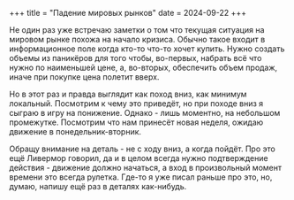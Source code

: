 +++
title = "Падение мировых рынков"
date = 2024-09-22
+++

Не один раз уже встречаю заметки о том что текущая ситуация на мировом рынке похожа на начало кризиса. Обычно такое входит в информационное поле когда кто-то что-то хочет купить. Нужно создать объемы из паникёров для того чтобы, во-первых, набрать всё что нужно по наименьшей цене, а, во-вторых, обеспечить объем продаж, иначе при покупке цена полетит вверх.

Но в этот раз и правда выглядит как поход вниз, как минимум локальный. Посмотрим к чему это приведёт, но при походе вниз я сыграю в игру на понижение. Однако - лишь моментно, на небольшом промежутке. Посмотрим что нам принесёт новая неделя, ожидаю движение в понедельник-вторник.

Обращу внимание на деталь - не с ходу вниз, а когда пойдёт. Про это ещё Ливермор говорил, да и в целом всегда нужно подтверждение действия - движение должно начаться, а вход в произвольный момент времени это всегда рулетка. Где-то я уже писал раньше про это, но, думаю, напишу ещё раз в деталях как-нибудь.